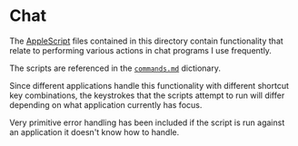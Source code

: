 # Chat

The [AppleScript][] files contained in this directory contain functionality that
relate to performing various actions in chat programs I use frequently.

The scripts are referenced in the [`commands.md`][] dictionary.

Since different applications handle this functionality with different shortcut
key combinations, the keystrokes that the scripts attempt to run will differ
depending on what application currently has focus.

Very primitive error handling has been included if the script is run against an
application it doesn't know how to handle.

[AppleScript]: https://en.wikipedia.org/wiki/AppleScript
[`commands.md`]: ../../dictionaries/commands.md#chat
